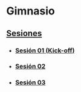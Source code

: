 # Gimnasio

## [Sesiones](./sessions/)

- ### [Sesión 01 (Kick-off)](./session-01/README.md)
- ### [Sesión 02](./session-02/README.md)
- ### [Sesión 03](./session-03/README.md)
